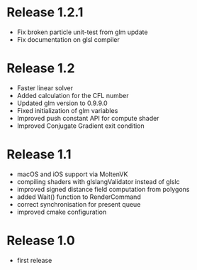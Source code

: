 # Release 1.2.1

* Fix broken particle unit-test from glm update
* Fix documentation on glsl compiler

# Release 1.2

* Faster linear solver
* Added calculation for the CFL number
* Updated glm version to 0.9.9.0
* Fixed initialization of glm variables
* Improved push constant API for compute shader
* Improved Conjugate Gradient exit condition

# Release 1.1

* macOS and iOS support via MoltenVK
* compiling shaders with glslangValidator instead of glslc
* improved signed distance field computation from polygons
* added Wait() function to RenderCommand
* correct synchronisation for present queue
* improved cmake configuration

# Release 1.0

* first release